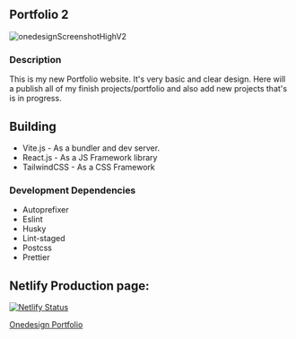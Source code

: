 ## Portfolio 2

![onedesignScreenshotHighV2](https://github.com/LAakerberg/Portfolio-2/assets/44141432/ad761f96-a5e5-4cda-9c73-400e4bc185db)

### Description

This is my new Portfolio website. It's very basic and clear design.
Here will a publish all of my finish projects/portfolio and also add new projects that's is in progress.

## Building

- Vite.js - As a bundler and dev server.
- React.js - As a JS Framework library
- TailwindCSS - As a CSS Framework

### Development Dependencies

- Autoprefixer
- Eslint
- Husky
- Lint-staged
- Postcss
- Prettier

## Netlify Production page:

[![Netlify Status](https://api.netlify.com/api/v1/badges/aa346c2a-f274-4034-8704-6f7d15b17f45/deploy-status)](https://app.netlify.com/sites/calm-mochi-1fa4fd/deploys)

[Onedesign Portfolio](https://calm-mochi-1fa4fd.netlify.app/)
